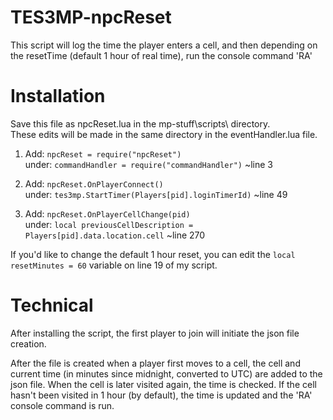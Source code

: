 # TES3MP-npcReset
This script will log the time the player enters a cell, and then depending on the resetTime (default 1 hour of real time), run the console command 'RA'

# Installation
Save this file as npcReset.lua in the mp-stuff\scripts\ directory.<br />
These edits will be made in the same directory in the eventHandler.lua file.

1) Add: `npcReset = require("npcReset")`<br />
under: `commandHandler = require("commandHandler")` ~line 3

2) Add: `npcReset.OnPlayerConnect()`<br />
under: `tes3mp.StartTimer(Players[pid].loginTimerId)` ~line 49

3) Add: `npcReset.OnPlayerCellChange(pid)`<br />
under: `local previousCellDescription = Players[pid].data.location.cell` ~line 270

If you'd like to change the default 1 hour reset, you can edit the `local resetMinutes = 60` variable on line 19 of my script.

# Technical
After installing the script, the first player to join will initiate the json file creation.

After the file is created when a player first moves to a cell, the cell and current time (in minutes since midnight, converted to UTC) are added to the json file. When the cell is later visited again, the time is checked. If the cell hasn't been visited in 1 hour (by default), the time is updated and the 'RA' console command is run.
